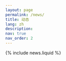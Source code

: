 ```yaml
---
layout: page
permalink: /news/
title: 动态
lang: zh
description:
nav: true
nav_order: 2
---
```


{% include news.liquid %}